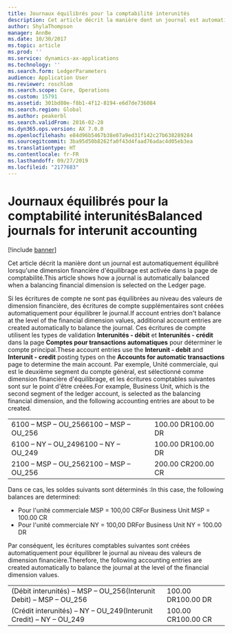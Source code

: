 ```yaml
---
title: Journaux équilibrés pour la comptabilité interunités
description: Cet article décrit la manière dont un journal est automatiquement équilibré lorsqu'une dimension financière d'équilibrage est activée dans la page de comptabilité.
author: ShylaThompson
manager: AnnBe
ms.date: 10/30/2017
ms.topic: article
ms.prod: ''
ms.service: dynamics-ax-applications
ms.technology: ''
ms.search.form: LedgerParameters
audience: Application User
ms.reviewer: roschlom
ms.search.scope: Core, Operations
ms.custom: 15791
ms.assetid: 301bd80e-f8b1-4f12-8194-e6d7de736084
ms.search.region: Global
ms.author: peakerbl
ms.search.validFrom: 2016-02-28
ms.dyn365.ops.version: AX 7.0.0
ms.openlocfilehash: e84d96b5467b38e07a9ed31f142c27b638289284
ms.sourcegitcommit: 3ba95d50b8262fa0f43d4faad76adac4d05eb3ea
ms.translationtype: HT
ms.contentlocale: fr-FR
ms.lasthandoff: 09/27/2019
ms.locfileid: "2177683"
---
```

# <a name="balanced-journals-for-interunit-accounting"></a><span data-ttu-id="235e9-103">Journaux équilibrés pour la comptabilité interunités</span><span class="sxs-lookup"><span data-stu-id="235e9-103">Balanced journals for interunit accounting</span></span>

[!include [banner](../includes/banner.md)]

<span data-ttu-id="235e9-104">Cet article décrit la manière dont un journal est automatiquement équilibré lorsqu'une dimension financière d'équilibrage est activée dans la page de comptabilité.</span><span class="sxs-lookup"><span data-stu-id="235e9-104">This article shows how a journal is automatically balanced when a balancing financial dimension is selected on the Ledger page.</span></span> 

<span data-ttu-id="235e9-105">Si les écritures de compte ne sont pas équilibrées au niveau des valeurs de dimension financière, des écritures de compte supplémentaires sont créées automatiquement pour équilibrer le journal.</span><span class="sxs-lookup"><span data-stu-id="235e9-105">If account entries don't balance at the level of the financial dimension values, additional account entries are created automatically to balance the journal.</span></span> <span data-ttu-id="235e9-106">Ces écritures de compte utilisent les types de validation **Interunités - débit** et **Interunités - crédit** dans la page **Comptes pour transactions automatiques** pour déterminer le compte principal.</span><span class="sxs-lookup"><span data-stu-id="235e9-106">These account entries use the **Interunit - debit** and **Interunit - credit** posting types on the **Accounts for automatic transactions** page to determine the main account.</span></span> <span data-ttu-id="235e9-107">Par exemple, Unité commerciale, qui est le deuxième segment du compte général, est sélectionné comme dimension financière d'équilibrage, et les écritures comptables suivantes sont sur le point d'être créées.</span><span class="sxs-lookup"><span data-stu-id="235e9-107">For example, Business Unit, which is the second segment of the ledger account, is selected as the balancing financial dimension, and the following accounting entries are about to be created.</span></span>

|                      |           |
|----------------------|-----------|
| <span data-ttu-id="235e9-108">6100 – MSP – OU\_256</span><span class="sxs-lookup"><span data-stu-id="235e9-108">6100 – MSP – OU\_256</span></span> | <span data-ttu-id="235e9-109">100.00 DR</span><span class="sxs-lookup"><span data-stu-id="235e9-109">100.00 DR</span></span> |
| <span data-ttu-id="235e9-110">6100 – NY – OU\_249</span><span class="sxs-lookup"><span data-stu-id="235e9-110">6100 – NY – OU\_249</span></span>  | <span data-ttu-id="235e9-111">100.00 DR</span><span class="sxs-lookup"><span data-stu-id="235e9-111">100.00 DR</span></span> |
| <span data-ttu-id="235e9-112">2100 – MSP – OU\_256</span><span class="sxs-lookup"><span data-stu-id="235e9-112">2100 – MSP – OU\_256</span></span> | <span data-ttu-id="235e9-113">200.00 CR</span><span class="sxs-lookup"><span data-stu-id="235e9-113">200.00 CR</span></span> |

<span data-ttu-id="235e9-114">Dans ce cas, les soldes suivants sont déterminés :</span><span class="sxs-lookup"><span data-stu-id="235e9-114">In this case, the following balances are determined:</span></span>

-   <span data-ttu-id="235e9-115">Pour l'unité commerciale MSP = 100,00 CR</span><span class="sxs-lookup"><span data-stu-id="235e9-115">For Business Unit MSP = 100.00 CR</span></span>
-   <span data-ttu-id="235e9-116">Pour l'unité commerciale NY = 100,00 DR</span><span class="sxs-lookup"><span data-stu-id="235e9-116">For Business Unit NY = 100.00 DR</span></span>

<span data-ttu-id="235e9-117">Par conséquent, les écritures comptables suivantes sont créées automatiquement pour équilibrer le journal au niveau des valeurs de dimension financière.</span><span class="sxs-lookup"><span data-stu-id="235e9-117">Therefore, the following accounting entries are created automatically to balance the  journal at the level of the financial dimension values.</span></span>

|                                   |           |
|-----------------------------------|-----------|
| <span data-ttu-id="235e9-118">(Débit interunités) – MSP – OU\_256</span><span class="sxs-lookup"><span data-stu-id="235e9-118">(Interunit Debit) – MSP – OU\_256</span></span> | <span data-ttu-id="235e9-119">100.00 DR</span><span class="sxs-lookup"><span data-stu-id="235e9-119">100.00 DR</span></span> |
| <span data-ttu-id="235e9-120">(Crédit interunités) – NY – OU\_249</span><span class="sxs-lookup"><span data-stu-id="235e9-120">(Interunit Credit) – NY – OU\_249</span></span> | <span data-ttu-id="235e9-121">100.00 CR</span><span class="sxs-lookup"><span data-stu-id="235e9-121">100.00 CR</span></span> |





